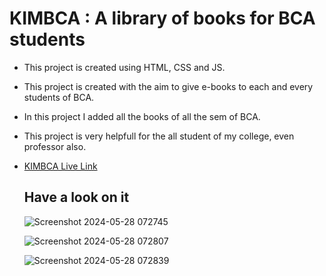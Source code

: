 # KIMBCA : A library of books for BCA students

- This project is created using HTML, CSS and JS.
- This project is created with the aim to give e-books to each and every students of BCA.
- In this project I added all the books of all the sem of BCA.
- This project is very helpfull for the all student of my college, even professor also.

- [KIMBCA Live Link](https://kimbca.netlify.app/)

  ## Have a look on it
  ![Screenshot 2024-05-28 072745](https://github.com/jayminDarji2003/jayminDarji2003/assets/122532790/66b53e89-b07f-405f-b289-3c03269a9542)

  ![Screenshot 2024-05-28 072807](https://github.com/jayminDarji2003/jayminDarji2003/assets/122532790/a75a3951-f352-42cc-b653-ad2136362a5d)

  ![Screenshot 2024-05-28 072839](https://github.com/jayminDarji2003/jayminDarji2003/assets/122532790/6da0a02b-3969-4c43-9b16-d3a6efb8d7aa)
